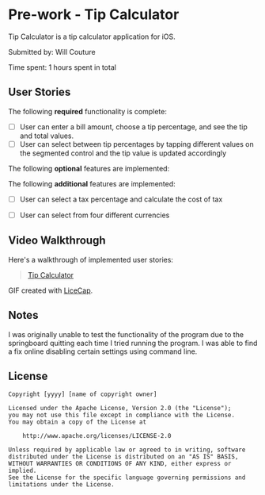 # Pre-work - Tip Calculator

Tip Calculator is a tip calculator application for iOS.

Submitted by: Will Couture

Time spent: 1 hours spent in total

## User Stories

The following **required** functionality is complete:

* [ ] User can enter a bill amount, choose a tip percentage, and see the tip and total values.
* [ ] User can select between tip percentages by tapping different values on the segmented control and the tip value is updated accordingly

The following **optional** features are implemented:

The following **additional** features are implemented:

* [ ] User can select a tax percentage and calculate the cost of tax
* [ ] User can select from four different currencies


## Video Walkthrough

Here's a walkthrough of implemented user stories:

<blockquote class="imgur-embed-pub" lang="en" data-id="6fiBfnQ" data-context="false" ><a href="//imgur.com/6fiBfnQ">Tip Calculator</a></blockquote><script async src="//s.imgur.com/min/embed.js" charset="utf-8"></script>

GIF created with [LiceCap](http://www.cockos.com/licecap/).

## Notes

I was originally unable to test the functionality of the program due to the springboard quitting each time I tried running the program. I was able to find a fix online disabling certain settings using command line.

## License

    Copyright [yyyy] [name of copyright owner]

    Licensed under the Apache License, Version 2.0 (the "License");
    you may not use this file except in compliance with the License.
    You may obtain a copy of the License at

        http://www.apache.org/licenses/LICENSE-2.0

    Unless required by applicable law or agreed to in writing, software
    distributed under the License is distributed on an "AS IS" BASIS,
    WITHOUT WARRANTIES OR CONDITIONS OF ANY KIND, either express or implied.
    See the License for the specific language governing permissions and
    limitations under the License.
